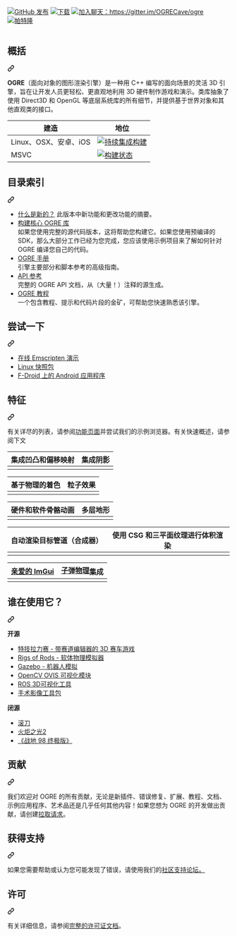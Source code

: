 <div class="Box-sc-g0xbh4-0 bJMeLZ js-snippet-clipboard-copy-unpositioned" data-hpc="true"><article class="markdown-body entry-content container-lg" itemprop="text"><p dir="auto"><a href="https://github.com/OGRECave/ogre/releases/latest"><img src="https://camo.githubusercontent.com/efb78643096e1aa222f05a560d9070baf51b63ce9e227f54add46676db5d0843/68747470733a2f2f696d672e736869656c64732e696f2f6769746875622f72656c656173652f6f677265636176652f6f6772652e737667" alt="GitHub 发布" data-canonical-src="https://img.shields.io/github/release/ogrecave/ogre.svg" style="max-width: 100%;"></a>
<a href="https://pepy.tech/project/ogre-python" rel="nofollow"><img src="https://camo.githubusercontent.com/f5542bbc6f1dcbfa7cc1efc8768852ef84ee62bbb60eec8f9331b2138a41fd05/68747470733a2f2f7374617469632e706570792e746563682f62616467652f6f6772652d707974686f6e" alt="下载" data-canonical-src="https://static.pepy.tech/badge/ogre-python" style="max-width: 100%;"></a>
<a href="https://gitter.im/OGRECave/ogre?utm_source=badge&amp;utm_medium=badge&amp;utm_campaign=pr-badge&amp;utm_content=badge" rel="nofollow"><img src="https://camo.githubusercontent.com/b9a8308c62c4eb892d96f230436809a931a35099b6af9224618d72bb6ea44e52/68747470733a2f2f6261646765732e6769747465722e696d2f4f475245436176652f6f6772652e737667" alt="加入聊天：https://gitter.im/OGRECave/ogre" data-canonical-src="https://badges.gitter.im/OGRECave/ogre.svg" style="max-width: 100%;"></a>
<a href="https://www.patreon.com/ogre1" rel="nofollow"><img src="https://camo.githubusercontent.com/0b8d2fe1b581f6a43e878aa9c7a90de25c280da7061adbc052bb7b3fb012a047/68747470733a2f2f696d672e736869656c64732e696f2f62616467652f70617472656f6e2d646f6e6174652d626c75652e737667" alt="帕特隆" data-canonical-src="https://img.shields.io/badge/patreon-donate-blue.svg" style="max-width: 100%;"></a></p>
<p dir="auto"><a target="_blank" rel="noopener noreferrer" href="/OGRECave/ogre/blob/master/Other/ogre_header.png"><img src="/OGRECave/ogre/raw/master/Other/ogre_header.png" alt="" style="max-width: 100%;"></a></p>
<div class="markdown-heading" dir="auto"><h2 tabindex="-1" class="heading-element" dir="auto"><font style="vertical-align: inherit;"><font style="vertical-align: inherit;">概括</font></font></h2><a id="user-content-summary" class="anchor" aria-label="永久链接：总结" href="#summary"><svg class="octicon octicon-link" viewBox="0 0 16 16" version="1.1" width="16" height="16" aria-hidden="true"><path d="m7.775 3.275 1.25-1.25a3.5 3.5 0 1 1 4.95 4.95l-2.5 2.5a3.5 3.5 0 0 1-4.95 0 .751.751 0 0 1 .018-1.042.751.751 0 0 1 1.042-.018 1.998 1.998 0 0 0 2.83 0l2.5-2.5a2.002 2.002 0 0 0-2.83-2.83l-1.25 1.25a.751.751 0 0 1-1.042-.018.751.751 0 0 1-.018-1.042Zm-4.69 9.64a1.998 1.998 0 0 0 2.83 0l1.25-1.25a.751.751 0 0 1 1.042.018.751.751 0 0 1 .018 1.042l-1.25 1.25a3.5 3.5 0 1 1-4.95-4.95l2.5-2.5a3.5 3.5 0 0 1 4.95 0 .751.751 0 0 1-.018 1.042.751.751 0 0 1-1.042.018 1.998 1.998 0 0 0-2.83 0l-2.5 2.5a1.998 1.998 0 0 0 0 2.83Z"></path></svg></a></div>
<p dir="auto"><strong><font style="vertical-align: inherit;"><font style="vertical-align: inherit;">OGRE</font></font></strong><font style="vertical-align: inherit;"><font style="vertical-align: inherit;">（面向对象的图形渲染引擎）是一种用 C++ 编写的面向场景的灵活 3D 引擎，旨在让开发人员更轻松、更直观地利用 3D 硬件制作游戏和演示。类库抽象了使用 Direct3D 和 OpenGL 等底层系统库的所有细节，并提供基于世界对象和其他直观类的接口。</font></font></p>
<table>
<thead>
<tr>
<th><font style="vertical-align: inherit;"><font style="vertical-align: inherit;">建造</font></font></th>
<th><font style="vertical-align: inherit;"><font style="vertical-align: inherit;">地位</font></font></th>
</tr>
</thead>
<tbody>
<tr>
<td><font style="vertical-align: inherit;"><font style="vertical-align: inherit;">Linux、OSX、安卓、iOS</font></font></td>
<td><a href="https://github.com/OGRECave/ogre/actions?query=branch%3Amaster"><img src="https://github.com/OGRECave/ogre/workflows/CI%20Build/badge.svg?branch=master" alt="持续集成构建" style="max-width: 100%;"></a></td>
</tr>
<tr>
<td><font style="vertical-align: inherit;"><font style="vertical-align: inherit;">MSVC</font></font></td>
<td><a href="https://ci.appveyor.com/project/paroj/ogre-bsrh7/branch/master" rel="nofollow"><img src="https://camo.githubusercontent.com/9adef95b747d3c59539066e0d05b6267158ce2d94876a202a48ddbd3aaa5ef14/68747470733a2f2f63692e6170707665796f722e636f6d2f6170692f70726f6a656374732f7374617475732f6b636b693779306e31616872676764772f6272616e63682f6d61737465723f7376673d74727565" alt="构建状态" data-canonical-src="https://ci.appveyor.com/api/projects/status/kcki7y0n1ahrggdw/branch/master?svg=true" style="max-width: 100%;"></a></td>
</tr>
</tbody>
</table>
<div class="markdown-heading" dir="auto"><h2 tabindex="-1" class="heading-element" dir="auto"><font style="vertical-align: inherit;"><font style="vertical-align: inherit;">目录索引</font></font></h2><a id="user-content-index-of-contents" class="anchor" aria-label="永久链接：目录索引" href="#index-of-contents"><svg class="octicon octicon-link" viewBox="0 0 16 16" version="1.1" width="16" height="16" aria-hidden="true"><path d="m7.775 3.275 1.25-1.25a3.5 3.5 0 1 1 4.95 4.95l-2.5 2.5a3.5 3.5 0 0 1-4.95 0 .751.751 0 0 1 .018-1.042.751.751 0 0 1 1.042-.018 1.998 1.998 0 0 0 2.83 0l2.5-2.5a2.002 2.002 0 0 0-2.83-2.83l-1.25 1.25a.751.751 0 0 1-1.042-.018.751.751 0 0 1-.018-1.042Zm-4.69 9.64a1.998 1.998 0 0 0 2.83 0l1.25-1.25a.751.751 0 0 1 1.042.018.751.751 0 0 1 .018 1.042l-1.25 1.25a3.5 3.5 0 1 1-4.95-4.95l2.5-2.5a3.5 3.5 0 0 1 4.95 0 .751.751 0 0 1-.018 1.042.751.751 0 0 1-1.042.018 1.998 1.998 0 0 0-2.83 0l-2.5 2.5a1.998 1.998 0 0 0 0 2.83Z"></path></svg></a></div>
<ul dir="auto">
<li><a href="/OGRECave/ogre/blob/master/Docs/14-Notes.md"><font style="vertical-align: inherit;"><font style="vertical-align: inherit;">什么是新的？</font></font></a><font style="vertical-align: inherit;"><font style="vertical-align: inherit;">
此版本中新功能和更改功能的摘要。</font></font></li>
<li><a href="https://ogrecave.github.io/ogre/api/latest/building-ogre.html" rel="nofollow"><font style="vertical-align: inherit;"><font style="vertical-align: inherit;">构建核心 OGRE 库</font></font></a><br><font style="vertical-align: inherit;"><font style="vertical-align: inherit;">
如果您使用完整的源代码版本，这将帮助您构建它。如果您使用预编译的 SDK，那么大部分工作已经为您完成，您应该使用示例项目来了解如何针对 OGRE 编译您自己的代码。</font></font></li>
<li><a href="https://ogrecave.github.io/ogre/api/latest/manual.html" rel="nofollow"><font style="vertical-align: inherit;"><font style="vertical-align: inherit;">OGRE 手册</font></font></a><br><font style="vertical-align: inherit;"><font style="vertical-align: inherit;">
引擎主要部分和脚本参考的高级指南。</font></font></li>
<li><a href="https://ogrecave.github.io/ogre/api/latest/" rel="nofollow"><font style="vertical-align: inherit;"><font style="vertical-align: inherit;">API 参考</font></font></a><br><font style="vertical-align: inherit;"><font style="vertical-align: inherit;">
完整的 OGRE API 文档，从（大量！）注释的源生成。</font></font></li>
<li><a href="https://ogrecave.github.io/ogre/api/latest/tutorials.html" rel="nofollow"><font style="vertical-align: inherit;"><font style="vertical-align: inherit;">OGRE 教程</font></font></a><br><font style="vertical-align: inherit;"><font style="vertical-align: inherit;">
一个包含教程、提示和代码片段的金矿，可帮助您快速熟悉该引擎。</font></font></li>
</ul>
<div class="markdown-heading" dir="auto"><h2 tabindex="-1" class="heading-element" dir="auto"><font style="vertical-align: inherit;"><font style="vertical-align: inherit;">尝试一下</font></font></h2><a id="user-content-try-it" class="anchor" aria-label="永久链接： 尝试一下" href="#try-it"><svg class="octicon octicon-link" viewBox="0 0 16 16" version="1.1" width="16" height="16" aria-hidden="true"><path d="m7.775 3.275 1.25-1.25a3.5 3.5 0 1 1 4.95 4.95l-2.5 2.5a3.5 3.5 0 0 1-4.95 0 .751.751 0 0 1 .018-1.042.751.751 0 0 1 1.042-.018 1.998 1.998 0 0 0 2.83 0l2.5-2.5a2.002 2.002 0 0 0-2.83-2.83l-1.25 1.25a.751.751 0 0 1-1.042-.018.751.751 0 0 1-.018-1.042Zm-4.69 9.64a1.998 1.998 0 0 0 2.83 0l1.25-1.25a.751.751 0 0 1 1.042.018.751.751 0 0 1 .018 1.042l-1.25 1.25a3.5 3.5 0 1 1-4.95-4.95l2.5-2.5a3.5 3.5 0 0 1 4.95 0 .751.751 0 0 1-.018 1.042.751.751 0 0 1-1.042.018 1.998 1.998 0 0 0-2.83 0l-2.5 2.5a1.998 1.998 0 0 0 0 2.83Z"></path></svg></a></div>
<ul dir="auto">
<li><a href="https://ogrecave.github.io/ogre/emscripten/" rel="nofollow"><font style="vertical-align: inherit;"><font style="vertical-align: inherit;">在线 Emscripten 演示</font></font></a></li>
<li><a href="https://snapcraft.io/ogre" rel="nofollow"><font style="vertical-align: inherit;"><font style="vertical-align: inherit;">Linux 快照包</font></font></a></li>
<li><a href="https://f-droid.org/packages/org.ogre.browser/" rel="nofollow"><font style="vertical-align: inherit;"><font style="vertical-align: inherit;">F-Droid 上的 Android 应用程序</font></font></a></li>
</ul>
<div class="markdown-heading" dir="auto"><h2 tabindex="-1" class="heading-element" dir="auto"><font style="vertical-align: inherit;"><font style="vertical-align: inherit;">特征</font></font></h2><a id="user-content-features" class="anchor" aria-label="永久链接：特点" href="#features"><svg class="octicon octicon-link" viewBox="0 0 16 16" version="1.1" width="16" height="16" aria-hidden="true"><path d="m7.775 3.275 1.25-1.25a3.5 3.5 0 1 1 4.95 4.95l-2.5 2.5a3.5 3.5 0 0 1-4.95 0 .751.751 0 0 1 .018-1.042.751.751 0 0 1 1.042-.018 1.998 1.998 0 0 0 2.83 0l2.5-2.5a2.002 2.002 0 0 0-2.83-2.83l-1.25 1.25a.751.751 0 0 1-1.042-.018.751.751 0 0 1-.018-1.042Zm-4.69 9.64a1.998 1.998 0 0 0 2.83 0l1.25-1.25a.751.751 0 0 1 1.042.018.751.751 0 0 1 .018 1.042l-1.25 1.25a3.5 3.5 0 1 1-4.95-4.95l2.5-2.5a3.5 3.5 0 0 1 4.95 0 .751.751 0 0 1-.018 1.042.751.751 0 0 1-1.042.018 1.998 1.998 0 0 0-2.83 0l-2.5 2.5a1.998 1.998 0 0 0 0 2.83Z"></path></svg></a></div>
<p dir="auto"><font style="vertical-align: inherit;"><font style="vertical-align: inherit;">有关详尽的列表，请参阅</font></font><a href="http://www.ogre3d.org/about/features" rel="nofollow"><font style="vertical-align: inherit;"><font style="vertical-align: inherit;">功能页面</font></font></a><font style="vertical-align: inherit;"><font style="vertical-align: inherit;">并尝试我们的示例浏览器。有关快速概述，请参阅下文</font></font></p>
<table>
<thead>
<tr>
<th><font style="vertical-align: inherit;"><font style="vertical-align: inherit;">集成凹凸和偏移映射</font></font></th>
<th><font style="vertical-align: inherit;"><font style="vertical-align: inherit;">集成阴影</font></font></th>
</tr>
</thead>
<tbody>
<tr>
<td><a target="_blank" rel="noopener noreferrer" href="/OGRECave/ogre/blob/master/Other/screenshots/bumpmap.webp"><img src="/OGRECave/ogre/raw/master/Other/screenshots/bumpmap.webp" alt="" style="max-width: 100%;"></a></td>
<td><a target="_blank" rel="noopener noreferrer" href="/OGRECave/ogre/blob/master/Other/screenshots/shadows.jpg"><img src="/OGRECave/ogre/raw/master/Other/screenshots/shadows.jpg" alt="" style="max-width: 100%;"></a></td>
</tr>
</tbody>
</table>
<table>
<thead>
<tr>
<th><font style="vertical-align: inherit;"><font style="vertical-align: inherit;">基于物理的着色</font></font></th>
<th><font style="vertical-align: inherit;"><font style="vertical-align: inherit;">粒子效果</font></font></th>
</tr>
</thead>
<tbody>
<tr>
<td><a target="_blank" rel="noopener noreferrer" href="/OGRECave/ogre/blob/master/Other/screenshots/pbr.webp"><img src="/OGRECave/ogre/raw/master/Other/screenshots/pbr.webp" alt="" style="max-width: 100%;"></a></td>
<td><a target="_blank" rel="noopener noreferrer" href="/OGRECave/ogre/blob/master/Other/screenshots/particle.jpg"><img src="/OGRECave/ogre/raw/master/Other/screenshots/particle.jpg" alt="" style="max-width: 100%;"></a></td>
</tr>
</tbody>
</table>
<table>
<thead>
<tr>
<th><font style="vertical-align: inherit;"><font style="vertical-align: inherit;">硬件和软件骨骼动画</font></font></th>
<th><font style="vertical-align: inherit;"><font style="vertical-align: inherit;">多层地形</font></font></th>
</tr>
</thead>
<tbody>
<tr>
<td><a target="_blank" rel="noopener noreferrer" href="/OGRECave/ogre/blob/master/Other/screenshots/skeletal.jpg"><img src="/OGRECave/ogre/raw/master/Other/screenshots/skeletal.jpg" alt="" style="max-width: 100%;"></a></td>
<td><a target="_blank" rel="noopener noreferrer" href="/OGRECave/ogre/blob/master/Other/screenshots/terrain.jpg"><img src="/OGRECave/ogre/raw/master/Other/screenshots/terrain.jpg" alt="" style="max-width: 100%;"></a></td>
</tr>
</tbody>
</table>
<table>
<thead>
<tr>
<th><font style="vertical-align: inherit;"><font style="vertical-align: inherit;">自动渲染目标管道（合成器）</font></font></th>
<th><font style="vertical-align: inherit;"><font style="vertical-align: inherit;">使用 CSG 和三平面纹理进行体积渲染</font></font></th>
</tr>
</thead>
<tbody>
<tr>
<td><a target="_blank" rel="noopener noreferrer" href="/OGRECave/ogre/blob/master/Other/screenshots/compositor.jpg"><img src="/OGRECave/ogre/raw/master/Other/screenshots/compositor.jpg" alt="" style="max-width: 100%;"></a></td>
<td><a target="_blank" rel="noopener noreferrer" href="/OGRECave/ogre/blob/master/Other/screenshots/volume.jpg"><img src="/OGRECave/ogre/raw/master/Other/screenshots/volume.jpg" alt="" style="max-width: 100%;"></a></td>
</tr>
</tbody>
</table>
<table>
<thead>
<tr>
<th><a href="https://github.com/ocornut/imgui"><font style="vertical-align: inherit;"><font style="vertical-align: inherit;">亲爱的 ImGui</font></font></a></th>
<th><a href="https://pybullet.org/" rel="nofollow"><font style="vertical-align: inherit;"><font style="vertical-align: inherit;">子弹物理</font></font></a><font style="vertical-align: inherit;"><font style="vertical-align: inherit;">集成</font></font></th>
</tr>
</thead>
<tbody>
<tr>
<td><a target="_blank" rel="noopener noreferrer" href="/OGRECave/ogre/blob/master/Other/screenshots/imgui.jpg"><img src="/OGRECave/ogre/raw/master/Other/screenshots/imgui.jpg" alt="" style="max-width: 100%;"></a></td>
<td><a target="_blank" rel="noopener noreferrer" href="/OGRECave/ogre/blob/master/Other/screenshots/bullet.webp"><img src="/OGRECave/ogre/raw/master/Other/screenshots/bullet.webp" alt="" style="max-width: 100%;"></a></td>
</tr>
</tbody>
</table>
<div class="markdown-heading" dir="auto"><h2 tabindex="-1" class="heading-element" dir="auto"><font style="vertical-align: inherit;"><font style="vertical-align: inherit;">谁在使用它？</font></font></h2><a id="user-content-who-is-using-it" class="anchor" aria-label="永久链接：谁在使用它？" href="#who-is-using-it"><svg class="octicon octicon-link" viewBox="0 0 16 16" version="1.1" width="16" height="16" aria-hidden="true"><path d="m7.775 3.275 1.25-1.25a3.5 3.5 0 1 1 4.95 4.95l-2.5 2.5a3.5 3.5 0 0 1-4.95 0 .751.751 0 0 1 .018-1.042.751.751 0 0 1 1.042-.018 1.998 1.998 0 0 0 2.83 0l2.5-2.5a2.002 2.002 0 0 0-2.83-2.83l-1.25 1.25a.751.751 0 0 1-1.042-.018.751.751 0 0 1-.018-1.042Zm-4.69 9.64a1.998 1.998 0 0 0 2.83 0l1.25-1.25a.751.751 0 0 1 1.042.018.751.751 0 0 1 .018 1.042l-1.25 1.25a3.5 3.5 0 1 1-4.95-4.95l2.5-2.5a3.5 3.5 0 0 1 4.95 0 .751.751 0 0 1-.018 1.042.751.751 0 0 1-1.042.018 1.998 1.998 0 0 0-2.83 0l-2.5 2.5a1.998 1.998 0 0 0 0 2.83Z"></path></svg></a></div>
<p dir="auto"><strong><font style="vertical-align: inherit;"><font style="vertical-align: inherit;">开源</font></font></strong></p>
<ul dir="auto">
<li><a href="https://stuntrally.tuxfamily.org/" rel="nofollow"><font style="vertical-align: inherit;"><font style="vertical-align: inherit;">特技拉力赛 - 带赛道编辑器的 3D 赛车游戏</font></font></a></li>
<li><a href="https://rigsofrods.org/" rel="nofollow"><font style="vertical-align: inherit;"><font style="vertical-align: inherit;">Rigs of Rods - 软体物理模拟器</font></font></a></li>
<li><a href="http://gazebosim.org/" rel="nofollow"><font style="vertical-align: inherit;"><font style="vertical-align: inherit;">Gazebo - 机器人模拟</font></font></a></li>
<li><a href="https://docs.opencv.org/master/d2/d17/group__ovis.html" rel="nofollow"><font style="vertical-align: inherit;"><font style="vertical-align: inherit;">OpenCV OVIS 可视化模块</font></font></a></li>
<li><a href="http://wiki.ros.org/rviz" rel="nofollow"><font style="vertical-align: inherit;"><font style="vertical-align: inherit;">ROS 3D可视化工具</font></font></a></li>
<li><a href="https://github.com/IRCAD/sight#applications"><font style="vertical-align: inherit;"><font style="vertical-align: inherit;">手术影像工具包</font></font></a></li>
</ul>
<p dir="auto"><strong><font style="vertical-align: inherit;"><font style="vertical-align: inherit;">闭源</font></font></strong></p>
<ul dir="auto">
<li><a href="http://store.steampowered.com/app/404680/Hob/" rel="nofollow"><font style="vertical-align: inherit;"><font style="vertical-align: inherit;">滚刀</font></font></a></li>
<li><a href="http://store.steampowered.com/app/200710/Torchlight_II/" rel="nofollow"><font style="vertical-align: inherit;"><font style="vertical-align: inherit;">火炬之光2</font></font></a></li>
<li><a href="http://store.steampowered.com/app/301650/Battlezone_98_Redux/" rel="nofollow"><font style="vertical-align: inherit;"><font style="vertical-align: inherit;">《战地 98 终极版》</font></font></a></li>
</ul>
<div class="markdown-heading" dir="auto"><h2 tabindex="-1" class="heading-element" dir="auto"><font style="vertical-align: inherit;"><font style="vertical-align: inherit;">贡献</font></font></h2><a id="user-content-contributing" class="anchor" aria-label="永久链接：贡献" href="#contributing"><svg class="octicon octicon-link" viewBox="0 0 16 16" version="1.1" width="16" height="16" aria-hidden="true"><path d="m7.775 3.275 1.25-1.25a3.5 3.5 0 1 1 4.95 4.95l-2.5 2.5a3.5 3.5 0 0 1-4.95 0 .751.751 0 0 1 .018-1.042.751.751 0 0 1 1.042-.018 1.998 1.998 0 0 0 2.83 0l2.5-2.5a2.002 2.002 0 0 0-2.83-2.83l-1.25 1.25a.751.751 0 0 1-1.042-.018.751.751 0 0 1-.018-1.042Zm-4.69 9.64a1.998 1.998 0 0 0 2.83 0l1.25-1.25a.751.751 0 0 1 1.042.018.751.751 0 0 1 .018 1.042l-1.25 1.25a3.5 3.5 0 1 1-4.95-4.95l2.5-2.5a3.5 3.5 0 0 1 4.95 0 .751.751 0 0 1-.018 1.042.751.751 0 0 1-1.042.018 1.998 1.998 0 0 0-2.83 0l-2.5 2.5a1.998 1.998 0 0 0 0 2.83Z"></path></svg></a></div>
<p dir="auto"><font style="vertical-align: inherit;"><font style="vertical-align: inherit;">我们欢迎对 OGRE 的所有贡献，无论是新插件、错误修复、扩展、教程、文档、示例应用程序、艺术品还是几乎任何其他内容！如果您想为 OGRE 的开发做出贡献，请创建</font></font><a href="https://github.com/OGRECave/ogre/pulls"><font style="vertical-align: inherit;"><font style="vertical-align: inherit;">拉取请求</font></font></a><font style="vertical-align: inherit;"><font style="vertical-align: inherit;">。</font></font></p>
<div class="markdown-heading" dir="auto"><h2 tabindex="-1" class="heading-element" dir="auto"><font style="vertical-align: inherit;"><font style="vertical-align: inherit;">获得支持</font></font></h2><a id="user-content-getting-support" class="anchor" aria-label="永久链接：获得支持" href="#getting-support"><svg class="octicon octicon-link" viewBox="0 0 16 16" version="1.1" width="16" height="16" aria-hidden="true"><path d="m7.775 3.275 1.25-1.25a3.5 3.5 0 1 1 4.95 4.95l-2.5 2.5a3.5 3.5 0 0 1-4.95 0 .751.751 0 0 1 .018-1.042.751.751 0 0 1 1.042-.018 1.998 1.998 0 0 0 2.83 0l2.5-2.5a2.002 2.002 0 0 0-2.83-2.83l-1.25 1.25a.751.751 0 0 1-1.042-.018.751.751 0 0 1-.018-1.042Zm-4.69 9.64a1.998 1.998 0 0 0 2.83 0l1.25-1.25a.751.751 0 0 1 1.042.018.751.751 0 0 1 .018 1.042l-1.25 1.25a3.5 3.5 0 1 1-4.95-4.95l2.5-2.5a3.5 3.5 0 0 1 4.95 0 .751.751 0 0 1-.018 1.042.751.751 0 0 1-1.042.018 1.998 1.998 0 0 0-2.83 0l-2.5 2.5a1.998 1.998 0 0 0 0 2.83Z"></path></svg></a></div>
<p dir="auto"><font style="vertical-align: inherit;"><font style="vertical-align: inherit;">如果您需要帮助或认为您可能发现了错误，</font><font style="vertical-align: inherit;">请使用我们的</font></font><a href="http://forums.ogre3d.org/" rel="nofollow"><font style="vertical-align: inherit;"><font style="vertical-align: inherit;">社区支持论坛。</font></font></a><font style="vertical-align: inherit;"></font></p>
<div class="markdown-heading" dir="auto"><h2 tabindex="-1" class="heading-element" dir="auto"><font style="vertical-align: inherit;"><font style="vertical-align: inherit;">许可</font></font></h2><a id="user-content-licensing" class="anchor" aria-label="永久链接：许可" href="#licensing"><svg class="octicon octicon-link" viewBox="0 0 16 16" version="1.1" width="16" height="16" aria-hidden="true"><path d="m7.775 3.275 1.25-1.25a3.5 3.5 0 1 1 4.95 4.95l-2.5 2.5a3.5 3.5 0 0 1-4.95 0 .751.751 0 0 1 .018-1.042.751.751 0 0 1 1.042-.018 1.998 1.998 0 0 0 2.83 0l2.5-2.5a2.002 2.002 0 0 0-2.83-2.83l-1.25 1.25a.751.751 0 0 1-1.042-.018.751.751 0 0 1-.018-1.042Zm-4.69 9.64a1.998 1.998 0 0 0 2.83 0l1.25-1.25a.751.751 0 0 1 1.042.018.751.751 0 0 1 .018 1.042l-1.25 1.25a3.5 3.5 0 1 1-4.95-4.95l2.5-2.5a3.5 3.5 0 0 1 4.95 0 .751.751 0 0 1-.018 1.042.751.751 0 0 1-1.042.018 1.998 1.998 0 0 0-2.83 0l-2.5 2.5a1.998 1.998 0 0 0 0 2.83Z"></path></svg></a></div>
<p dir="auto"><font style="vertical-align: inherit;"><font style="vertical-align: inherit;">有关详细信息，请参阅</font></font><a href="/OGRECave/ogre/blob/master/Docs/License.md"><font style="vertical-align: inherit;"><font style="vertical-align: inherit;">完整的许可证文档</font></font></a><font style="vertical-align: inherit;"><font style="vertical-align: inherit;">。</font></font></p>
</article></div>
